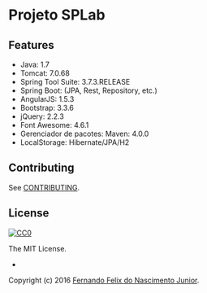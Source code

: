 # Projeto SPLab

## Features

- Java: 1.7
- Tomcat: 7.0.68
- Spring Tool Suite: 3.7.3.RELEASE
- Spring Boot: (JPA, Rest, Repository, etc.)
- AngularJS: 1.5.3
- Bootstrap: 3.3.6
- jQuery: 2.2.3
- Font Awesome: 4.6.1
- Gerenciador de pacotes: Maven: 4.0.0
- LocalStorage: Hibernate/JPA/H2

## Contributing

See [CONTRIBUTING](/CONTRIBUTING.md).

## License

[![CC0](https://i.creativecommons.org/l/by-nc-sa/4.0/88x31.png)](https://creativecommons.org/licenses/by-nc-sa/4.0/)

The MIT License.

-

Copyright (c) 2016 [Fernando Felix do Nascimento Junior](https://github.com/fernandojunior/).
